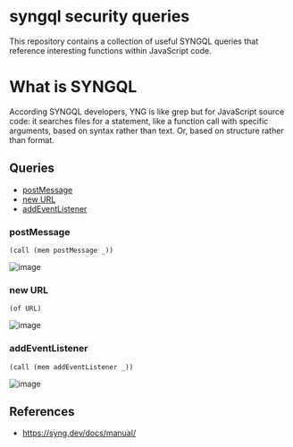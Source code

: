 # syngql security queries

This repository contains a collection of useful SYNGQL queries that reference interesting functions within JavaScript code.

# What is SYNGQL

According SYNGQL developers, YNG is like grep but for JavaScript source code: it searches files for a statement, like a function call with specific arguments, based on syntax rather than text. Or, based on structure rather than format.

## Queries
- [postMessage](https://github.com/0xTeles/syngql-security/tree/main#postmessage)
- [new URL](https://github.com/0xTeles/syngql-security/tree/main#new-url)
- [addEventListener](https://github.com/0xTeles/syngql-security/tree/main#addEventListener)
### postMessage 

~~~
(call (mem postMessage _))
~~~
![image](https://github.com/0xTeles/syngql-security/assets/23142366/39673255-79a5-481f-86fb-d99475f30528)

### new URL
~~~
(of URL)
~~~
![image](https://github.com/0xTeles/syngql-security/assets/23142366/2cdff8f5-08ff-41bd-93cf-30357445ec22)

### addEventListener
~~~
(call (mem addEventListener _))
~~~
![image](https://github.com/0xTeles/syngql-security/assets/23142366/fcaf2a73-d54a-4121-bda6-dd2365e8035e)

## References
- https://syng.dev/docs/manual/
